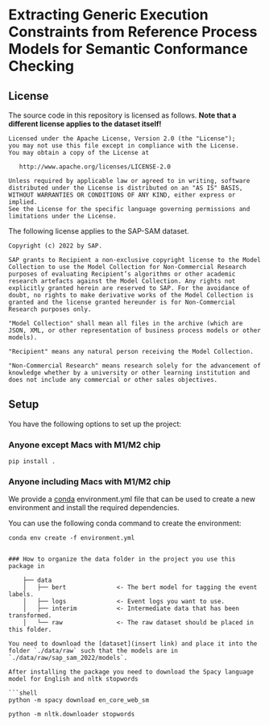 # Extracting Generic Execution Constraints from Reference Process Models for Semantic Conformance Checking


## License

The source code in this repository is licensed as follows. **Note that a different license applies to the dataset itself!**

```
Licensed under the Apache License, Version 2.0 (the "License");
you may not use this file except in compliance with the License.
You may obtain a copy of the License at

   http://www.apache.org/licenses/LICENSE-2.0

Unless required by applicable law or agreed to in writing, software
distributed under the License is distributed on an "AS IS" BASIS,
WITHOUT WARRANTIES OR CONDITIONS OF ANY KIND, either express or implied.
See the License for the specific language governing permissions and
limitations under the License.
```

The following license applies to the SAP-SAM dataset.

```
Copyright (c) 2022 by SAP.

SAP grants to Recipient a non-exclusive copyright license to the Model Collection to use the Model Collection for Non-Commercial Research purposes of evaluating Recipient’s algorithms or other academic research artefacts against the Model Collection. Any rights not explicitly granted herein are reserved to SAP. For the avoidance of doubt, no rights to make derivative works of the Model Collection is granted and the license granted hereunder is for Non-Commercial Research purposes only.

"Model Collection" shall mean all files in the archive (which are JSON, XML, or other representation of business process models or other models).

"Recipient" means any natural person receiving the Model Collection.

"Non-Commercial Research" means research solely for the advancement of knowledge whether by a university or other learning institution and does not include any commercial or other sales objectives.
```

## Setup
You have the following options to set up the project:

### Anyone except Macs with M1/M2 chip

```shell
pip install .
```


### Anyone including Macs with M1/M2 chip

We provide a [conda](https://docs.conda.io/projects/conda/en/latest/user-guide/index.html) environment.yml file that can be used to create a new environment and install the required dependencies.

You can use the following conda command to create the environment:
```shell
conda env create -f environment.yml  
```



```shell    

### How to organize the data folder in the project you use this package in

    ├── data
    │   ├── bert              <- The bert model for tagging the event labels.
    │   ├── logs              <- Event logs you want to use.
    │   ├── interim           <- Intermediate data that has been transformed.
    │   └── raw               <- The raw dataset should be placed in this folder.

You need to download the [dataset](insert link) and place it into the folder `./data/raw` such that the models are in `./data/raw/sap_sam_2022/models`.

After installing the package you need to download the Spacy language model for English and nltk stopwords

```shell
python -m spacy download en_core_web_sm
```
```shell
python -m nltk.downloader stopwords
```


    
    
    
    
